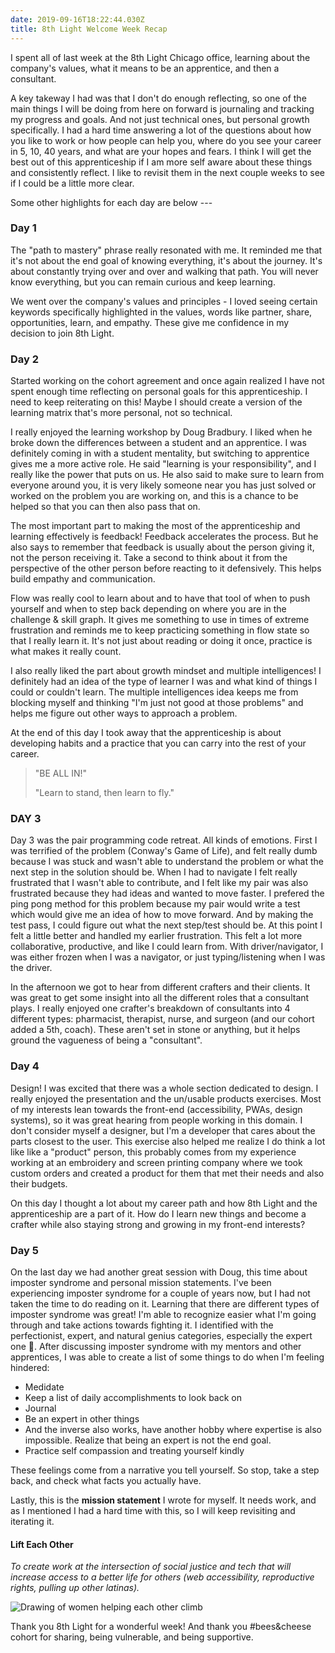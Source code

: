 ```yaml
---
date: 2019-09-16T18:22:44.030Z
title: 8th Light Welcome Week Recap
---
```

I spent all of last week at the 8th Light Chicago office, learning about the company's values, what it means to be an apprentice, and then a consultant.

A key takeway I had was that I don't do enough reflecting, so one of the main things I will be doing from here on forward is journaling and tracking my progress and goals. And not just technical ones, but personal growth specifically. I had a hard time answering a lot of the questions about how you like to work or how people can help you, where do you see your career in 5, 10, 40 years, and what are your hopes and fears. I think I will get the best out of this apprenticeship if I am more self aware about these things and consistently reflect. I like to revisit them in the next couple weeks to see if I could be a little more clear. 

Some other highlights for each day are below ---

### Day 1

The "path to mastery" phrase really resonated with me. It reminded me that it's not about the end goal of knowing everything, it's about the journey. It's about constantly trying over and over and walking that path. You will never know everything, but you can remain curious and keep learning.

We went over the company's values and principles - I loved seeing certain keywords specifically highlighted in the values, words like partner, share, opportunities, learn, and empathy. These give me confidence in my decision to join 8th Light. 

### Day 2

Started working on the cohort agreement and once again realized I have not spent enough time reflecting on personal goals for this apprenticeship. I need to keep reiterating on this! Maybe I should create a version of the learning matrix that's more personal, not so technical.

I really enjoyed the learning workshop by Doug Bradbury. I liked when he broke down the differences between a student and an apprentice. I was definitely coming in with a student mentality, but switching to apprentice gives me a more active role. He said "learning is your responsibility", and I really like the power that puts on us. He also said to make sure to learn from everyone around you, it is very likely someone near you has just solved or worked on the problem you are working on, and this is a chance to be helped so that you can then also pass that on. 

The most important part to making the most of the apprenticeship and learning effectively is feedback! Feedback accelerates the process. But he also says to remember that feedback is usually about the person giving it, not the person receiving it. Take a second to think about it from the perspective of the other person before reacting to it defensively. This helps build empathy and communication. 

Flow was really cool to learn about and to have that tool of when to push yourself and when to step back depending on where you are in the challenge & skill graph. It gives me something to use in times of extreme frustration and reminds me to keep practicing something in flow state so that I really learn it. It's not just about reading or doing it once, practice is what makes it really count. 

I also really liked the part about growth mindset and multiple intelligences! I definitely had an idea of the type of learner I was and what kind of things I could or couldn't learn. The multiple intelligences idea keeps me from blocking myself and thinking "I'm just not good at those problems" and helps me figure out other ways to approach a problem.

At the end of this day I took away that the apprenticeship is about developing habits and a practice that you can carry into the rest of your career. 

> "BE ALL IN!"
>
> "Learn to stand, then learn to fly."

### DAY 3

Day 3 was the pair programming code retreat. All kinds of emotions. First I was terrified of the problem (Conway's Game of Life), and felt really dumb because I was stuck and wasn't able to understand the problem or what the next step in the solution should be. When I had to navigate I felt really frustrated that I wasn't able to contribute, and I felt like my pair was also frustrated because they had ideas and wanted to move faster. I prefered the ping pong method for this problem because my pair would write a test which would give me an idea of how to move forward. And by making the test pass, I could figure out what the next step/test should be. At this point I felt a little better and handled my earlier frustration. This felt a lot more collaborative, productive, and like I could learn from. With driver/navigator, I was either frozen when I was a navigator, or just typing/listening when I was the driver. 

In the afternoon we got to hear from different crafters and their clients. It was great to get some insight into all the different roles that a consultant plays. I really enjoyed one crafter's breakdown of consultants into 4 different types: pharmacist, therapist, nurse, and surgeon (and our cohort added a 5th, coach). These aren't set in stone or anything, but it helps ground the vagueness of being a "consultant".

### Day 4

Design! I was excited that there was a whole section dedicated to design. I really enjoyed the presentation and the un/usable products exercises. Most of my interests lean towards the front-end (accessibility, PWAs, design systems), so it was great hearing from people working in this domain. I don't consider myself a designer, but I'm a developer that cares about the parts closest to the user. This exercise also helped me realize I do think a lot like like a "product" person, this probably comes from my experience working at an embroidery and screen printing company where we took custom orders and created a product for them that met their needs and also their budgets. 

On this day I thought a lot about my career path and how 8th Light and the apprenticeship are a part of it. How do I learn new things and become a crafter while also staying strong and growing in my front-end interests?

### Day 5

On the last day we had another great session with Doug, this time about imposter syndrome and personal mission statements. I've been experiencing imposter syndrome for a couple of years now, but I had not taken the time to do reading on it. Learning that there are different types of imposter syndrome was great! I'm able to recognize easier what I'm going through and take actions towards fighting it. I identified with the perfectionist, expert, and natural genius categories, especially the expert one 😬. After discussing imposter syndrome with my mentors and other apprentices, I was able to create a list of some things to do when I'm feeling hindered:

* Medidate
* Keep a list of daily accomplishments to look back on
* Journal
* Be an expert in other things
* And the inverse also works, have another hobby where expertise is also impossible. Realize that being an expert is not the end goal.
* Practice self compassion and treating yourself kindly

These feelings come from a narrative you tell yourself. So stop, take a step back, and check what facts you actually have.

Lastly, this is the __mission statement__ I wrote for myself. It needs work, and as I mentioned I had a hard time with this, so I will keep revisiting and iterating it. 

#### Lift Each Other

_To create work at the intersection of social justice and tech that will increase access to a better life for others (web accessibility, reproductive rights, pulling up other latinas)._

![Drawing of women helping each other climb](https://media.giphy.com/media/3o7abBphHJngINCHio/giphy.gif)

Thank you 8th Light for a wonderful week! And thank you #bees&cheese cohort for sharing, being vulnerable, and being supportive.
